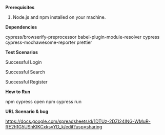 **Prerequisites**
1. Node.js and npm installed on your machine.

**Dependencies**

cypress/browserify-preprocessor
babel-plugin-module-resolver
cypress
cypress-mochawesome-reporter
prettier

**Test Scenarios**

Successful Login

Successful Search

Successful Register

**How to Run**

npm cypress open
npm cypress run

**URL Scenario & bug**

https://docs.google.com/spreadsheets/d/1DTUz-2DZI24ING-WMuR-ffE2h1G5UShKIKCxksvYD_k/edit?usp=sharing
